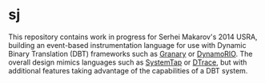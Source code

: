 sj
==

This repository contains work in progress for Serhei Makarov's 2014 USRA, building an event-based instrumentation language for use with Dynamic Binary Translation (DBT) frameworks such as [Granary](https://github.com/Granary/granary) or [DynamoRIO](http://www.dynamorio.org/). The overall design mimics languages such as [SystemTap](https://sourceware.org/systemtap/) or [DTrace](http://dtrace.org/blogs/), but with additional features taking advantage of the capabilities of a DBT system.

